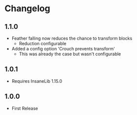 # Changelog

## 1.1.0
* Feather falling now reduces the chance to transform blocks
  * Reduction configurable
* Added a config option 'Crouch prevents transform'
  * This was already the case but wasn't configurable

## 1.0.1
* Requires InsaneLib 1.15.0

## 1.0.0
* First Release